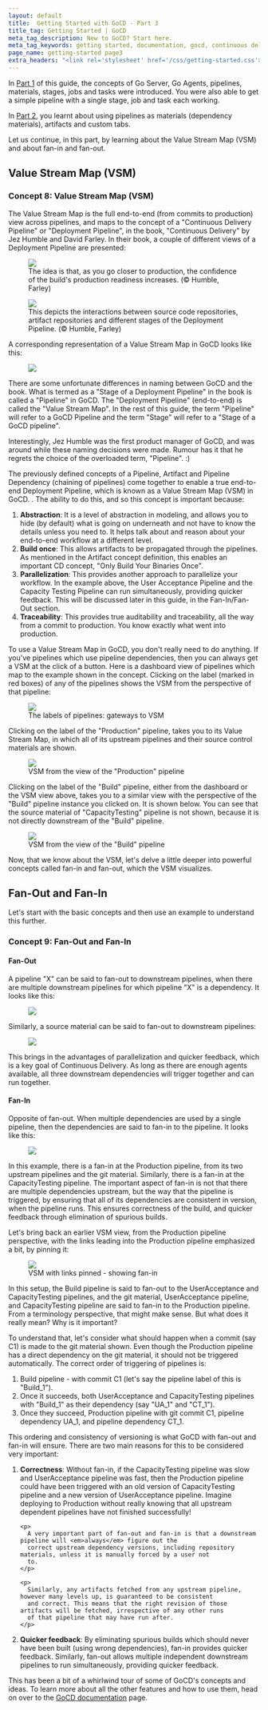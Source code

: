 ```yaml
---
layout: default
title:  Getting Started with GoCD - Part 3
title_tag: Getting Started | GoCD
meta_tag_description: New to GoCD? Start here.
meta_tag_keywords: getting started, documentation, gocd, continuous delivery, go
page_name: getting-started page3
extra_headers: "<link rel='stylesheet' href='/css/getting-started.css'>"
---
```


In <a href="https://go.cd/getting-started/part-1.html">Part 1</a> of this guide, the concepts of Go Server, Go Agents,
pipelines, materials, stages, jobs and tasks were introduced. You were also able to get a simple pipeline with a single
stage, job and task each working.


In <a href="https://go.cd/getting-started/part-2.html">Part 2</a>, you learnt about using pipelines as materials
(dependency materials), artifacts and custom tabs.

Let us continue, in this part, by learning about the Value Stream Map (VSM) and about fan-in and fan-out.

<h2 class="small_margins">Value Stream Map (VSM)</h2>

<div class="concept">
  <h3>Concept 8: Value Stream Map (VSM)</h3>

  <p>
    The Value Stream Map is the full end-to-end (from commits to production) view across pipelines, and maps to the
    concept of a "Continuous Delivery Pipeline" or "Deployment Pipeline", in the book, "Continuous Delivery" by Jez
    Humble and David Farley. In their book, a couple of different views of a Deployment Pipeline are presented:
  </p>

  <figure class="concept">
    <img src="/images/getting-started/part-3/image01.png">
    <figcaption>
      The idea is that, as you go closer to production, the confidence of the build's production readiness
      increases. (&copy; Humble, Farley)
    </figcaption>
  </figure>

  <figure class="concept">
    <img src="/images/getting-started/part-3/image02.png">
    <figcaption>
      This depicts the interactions between source code repositories, artifact repositories and different
      stages of the Deployment Pipeline. (&copy; Humble, Farley)
    </figcaption>
  </figure>

  <p>
    A corresponding representation of a Value Stream Map in GoCD looks like this:
  </p>

  <figure class="concept">
    <img src="/images/getting-started/part-3/image03.png">
  </figure>

  <p>
    There are some unfortunate differences in naming between GoCD and the book. What is termed as a "Stage of a Deployment
    Pipeline" in the book is called a "Pipeline" in GoCD. The "Deployment Pipeline" (end-to-end) is called the "Value
    Stream Map". In the rest of this guide, the term "Pipeline" will refer to a GoCD Pipeline and the term "Stage" will
    refer to a "Stage of a GoCD pipeline".
  </p>

  <p>
    Interestingly, Jez Humble was the first product manager of GoCD, and was around while these naming decisions were
    made. Rumour has it that he regrets the choice of the overloaded term, "Pipeline". :)
  </p>

  <p>
    The previously defined concepts of a Pipeline, Artifact and Pipeline Dependency (chaining of pipelines) come
    together to enable a true end-to-end Deployment Pipeline, which is known as a Value Stream Map (VSM) in GoCD. . The
    ability to do this, and so this concept is important because:
  </p>

  <ol start="1">
    <li>
      <strong>Abstraction</strong>: It is a level of abstraction in modeling, and allows you to hide (by default) what
      is going on underneath and not have to know the details unless you need to. It helps talk about and reason about
      your end-to-end workflow at a different level.
    </li>
    <li>
      <strong>Build once</strong>: This allows artifacts to be propagated through the pipelines. As mentioned in the
      Artifact concept definition, this enables an important CD concept, "Only Build Your Binaries Once".
    </li>
    <li>
      <strong>Parallelization</strong>: This provides another approach to parallelize your workflow. In the example
      above, the User Acceptance Pipeline and the Capacity Testing Pipeline can run simultaneously, providing quicker
      feedback. This will be discussed later in this guide, in the Fan-In/Fan-Out section.
    </li>
    <li>
      <strong>Traceability</strong>: This provides true auditability and traceability, all the way from a commit to
      production. You know exactly what went into production.
    </li>
  </ol>
</div>

To use a Value Stream Map in GoCD, you don't really need to do anything. If you've pipelines which use pipeline
dependencies, then you can always get a VSM at the click of a button. Here is a dashboard view of pipelines which map to
the example shown in the concept. Clicking on the label (marked in red boxes) of any of the pipelines shows the VSM from
the perspective of that pipeline:

<figure class="screenshot">
  <img src="/images/getting-started/part-3/image04.png">
  <figcaption>The labels of pipelines: gateways to VSM</figcaption>
</figure>

Clicking on the label of the "Production" pipeline, takes you to its Value Stream Map, in which all of its upstream
pipelines and their source control materials are shown.

<figure class="screenshot">
  <img src="/images/getting-started/part-3/image05.png">
  <figcaption>VSM from the view of the "Production" pipeline</figcaption>
</figure>

Clicking on the label of the "Build" pipeline, either from the dashboard or the VSM view above, takes you to a similar
view with the perspective of the "Build" pipeline instance you clicked on. It is shown below. You can see that the
source material of "CapacityTesting" pipeline is not shown, because it is not directly downstream of the "Build"
pipeline.


<figure class="screenshot">
  <img src="/images/getting-started/part-3/image06.png">
  <figcaption>VSM from the view of the "Build" pipeline</figcaption>
</figure>

Now, that we know about the VSM, let's delve a little deeper into powerful concepts called fan-in and fan-out, which the
VSM visualizes.


<h2 class="small_margins">Fan-Out and Fan-In</h2>

Let's start with the basic concepts and then use an example to understand this further.

<div class="concept">
  <h3>Concept 9: Fan-Out and Fan-In</h3>

  <h4>Fan-Out</h4>

  A pipeline "X" can be said to fan-out to downstream pipelines, when there are multiple downstream pipelines for which pipeline "X" is a dependency. It looks like this:

  <figure class="concept">
    <img src="/images/getting-started/part-3/image07.png">
  </figure>

  Similarly, a source material can be said to fan-out to downstream pipelines:

  <figure class="concept">
    <img src="/images/getting-started/part-3/image08.png">
  </figure>

  This brings in the advantages of parallelization and quicker feedback, which is a key goal of Continuous Delivery. As
  long as there are enough agents available, all three downstream dependencies will trigger together and can run
  together.

  <h4>Fan-In</h4>

  Opposite of fan-out. When multiple dependencies are used by a single pipeline, then the dependencies are said to fan-in to the pipeline. It looks like this:

  <figure class="concept">
    <img src="/images/getting-started/part-3/image03.png">
  </figure>

  In this example, there is a fan-in at the Production pipeline, from its two upstream pipelines and the git
  material. Similarly, there is a fan-in at the CapacityTesting pipeline. The important aspect of fan-in is not that
  there are multiple dependencies upstream, but the way that the pipeline is triggered, by ensuring that all of its
  dependencies are consistent in version, when the pipeline runs. This ensures correctness of the build, and quicker
  feedback through elimination of spurious builds.
</div>

Let's bring back an earlier VSM view, from the Production pipeline perspective, with the links leading into the
Production pipeline emphasized a bit, by pinning it:

<figure class="screenshot">
  <img src="/images/getting-started/part-3/image10.png">
  <figcaption>VSM with links pinned - showing fan-in</figcaption>
</figure>

In this setup, the Build pipeline is said to fan-out to the UserAcceptance and CapacityTesting pipelines, and the git
material, UserAcceptance pipeline, and CapacityTesting pipeline are said to fan-in to the Production pipeline. From a
terminology perspective, that might make sense. But what does it really mean? Why is it important?

To understand that, let's consider what should happen when a commit (say C1) is made to the git material shown. Even
though the Production pipeline has a direct dependency on the git material, it should not be triggered
automatically. The correct order of triggering of pipelines is:

<ol>
  <li>Build pipeline - with commit C1 (let's say the pipeline label of this is "Build_1").</li>
  <li>Once it succeeds, both UserAcceptance and CapacityTesting pipelines with "Build_1" as their dependency (say "UA_1" and "CT_1").</li>
  <li>Once they succeed, Production pipeline with git commit C1, pipeline dependency UA_1, and pipeline dependency CT_1.</li>
</ol>

This ordering and consistency of versioning is what GoCD with fan-out and fan-in will ensure. There are two main reasons for this to be considered very important:

<ol>
  <li>
    <p>
      <strong>Correctness</strong>: Without fan-in, if the CapacityTesting pipeline was slow and UserAcceptance pipeline
      was fast, then the Production pipeline could have been triggered with an old version of CapacityTesting pipeline
      and a new version of UserAcceptance pipeline. Imagine deploying to Production without really knowing that all
      upstream dependent pipelines have not finished successfully!
    </p>

    <p>
      A very important part of fan-out and fan-in is that a downstream pipeline will <em>always</em> figure out the
      correct upstream dependency versions, including repository materials, unless it is manually forced by a user not
      to.
    </p>

    <p>
      Similarly, any artifacts fetched from any upstream pipeline, however many levels up, is guaranteed to be consistent
      and correct. This means that the right revision of those artifacts will be fetched, irrespective of any other runs
      of that pipeline that may have run after.
    </p>
  </li>

  <li>
    <strong>Quicker feedback</strong>: By eliminating spurious builds which should never have been built (using wrong
    dependencies), fan-in provides quicker feedback. Similarly, fan-out allows multiple independent downstream pipelines
    to run simultaneously, providing quicker feedback.
  </li>
</ol>

This has been a bit of a whirlwind tour of some of GoCD's concepts and ideas. To learn more about all the other features
and how to use them, head on over to the [GoCD documentation](https://go.cd/documentation/user/current/) page.

